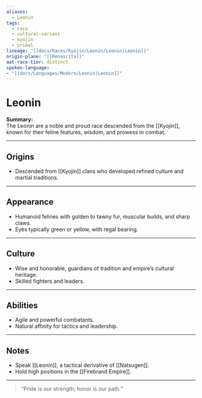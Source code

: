 ```yaml
---
aliases:
  - Leonin
tags:
  - race
  - cultural-variant
  - kyojin
  - primal
lineage: "[[docs/Races/Kyojin/Leonin/Leonin|Leonin]]"
origin-plane: "[[Renascita]]"
aat-race-tier: distinct
spoken-language: 
- "[[docs/Languages/Modern/Leonin|Leonin]]"
---
```


# Leonin

**Summary:**  
The Leonin are a noble and proud race descended from the [[Kyojin]], known for their feline features, wisdom, and prowess in combat.

---

## Origins

- Descended from [[Kyojin]] clans who developed refined culture and martial traditions.

---

## Appearance

- Humanoid felines with golden to tawny fur, muscular builds, and sharp claws.  
- Eyes typically green or yellow, with regal bearing.

---

## Culture

- Wise and honorable, guardians of tradition and empire’s cultural heritage.  
- Skilled fighters and leaders.

---

## Abilities

- Agile and powerful combatants.  
- Natural affinity for tactics and leadership.

---

## Notes

- Speak [[Leonin]], a tactical derivative of [[Natsugen]].  
- Hold high positions in the [[Firebrand Empire]].

---

> “Pride is our strength; honor is our path.”
